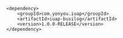 	<dependency>
		<groupId>com.yonyou.iuap</groupId>
		<artifactId>iuap-busilog</artifactId>
		<version>1.0.0-RELEASE</version>
	</dependency>
